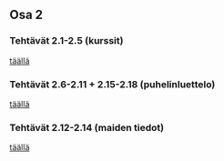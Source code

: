 ## Osa 2

### Tehtävät 2.1-2.5 (kurssit)

[täällä](/kurssit/)

### Tehtävät 2.6-2.11 + 2.15-2.18 (puhelinluettelo)

[täällä](/puhelinluettelo/)

### Tehtävät 2.12-2.14 (maiden tiedot)

[täällä](/maat/)
